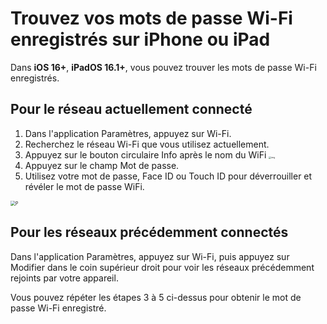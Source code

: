 # Trouvez vos mots de passe Wi-Fi enregistrés sur iPhone ou iPad

Dans **iOS 16+**, **iPadOS 16.1+**, vous pouvez trouver les mots de passe Wi-Fi enregistrés.

## Pour le réseau actuellement connecté

1. Dans l'application Paramètres, appuyez sur Wi-Fi.
2. Recherchez le réseau Wi-Fi que vous utilisez actuellement.
3. Appuyez sur le bouton circulaire Info après le nom du WiFi <img src="https://support.apple.com/library/content/dam/edam/applecare/images/en_US/iOS/ios-16-info-circle-blue-hollow.png" alt="img" style="zoom:25%;" />
4. Appuyez sur le champ Mot de passe.
5. Utilisez votre mot de passe, Face ID ou Touch ID pour déverrouiller et révéler le mot de passe WiFi.

<img src="https://support.apple.com/library/content/dam/edam/applecare/images/en_US/iOS/ios-16-iphone-14-pro-wifi-name-more-info-password-on-tap.png" alt="P" style="zoom:50%;" />



## Pour les réseaux précédemment connectés

Dans l'application Paramètres, appuyez sur Wi-Fi, puis appuyez sur Modifier dans le coin supérieur droit pour voir les réseaux précédemment rejoints par votre appareil.

Vous pouvez répéter les étapes 3 à 5 ci-dessus pour obtenir le mot de passe Wi-Fi enregistré.







